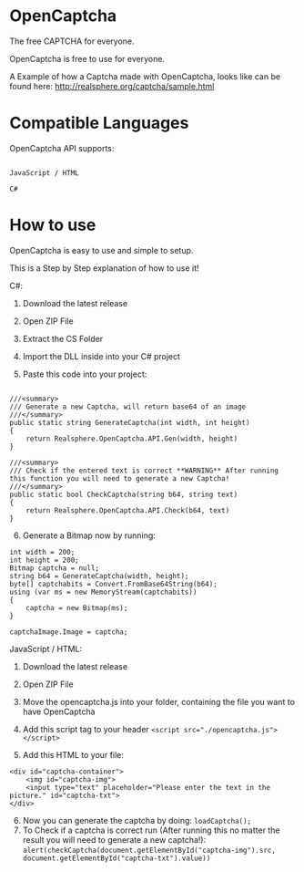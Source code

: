 # OpenCaptcha

The free CAPTCHA for everyone.

OpenCaptcha is free to use for everyone.

A Example of how a Captcha made with OpenCaptcha, looks like can be found here: http://realsphere.org/captcha/sample.html

# Compatible Languages
OpenCaptcha API supports:

```

JavaScript / HTML

C#

```

# How to use

OpenCaptcha is easy to use and simple to setup.

This is a Step by Step explanation of how to use it!

C#:

1) Download the latest release

2) Open ZIP File

3) Extract the CS Folder

4) Import the DLL inside into your C# project

5) Paste this code into your project:

```

///<summary>
/// Generate a new Captcha, will return base64 of an image
///</summary>
public static string GenerateCaptcha(int width, int height) 
{
    return Realsphere.OpenCaptcha.API.Gen(width, height)
}

///<summary>
/// Check if the entered text is correct **WARNING** After running this function you will need to generate a new Captcha!
///</summary>
public static bool CheckCaptcha(string b64, string text) 
{
    return Realsphere.OpenCaptcha.API.Check(b64, text)
}

```

6) Generate a Bitmap now by running: 

```
int width = 200;
int height = 200;
Bitmap captcha = null;
string b64 = GenerateCaptcha(width, height);
byte[] captchabits = Convert.FromBase64String(b64);
using (var ms = new MemoryStream(captchabits))
{
    captcha = new Bitmap(ms);
}

captchaImage.Image = captcha;

```

JavaScript / HTML:

1) Download the latest release

2) Open ZIP File

3) Move the opencaptcha.js into your folder, containing the file you want to have OpenCaptcha
4) Add this script tag to your header ```<script src="./opencaptcha.js"></script>```
5) Add this HTML to your file:
```
<div id="captcha-container">
    <img id="captcha-img">
    <input type="text" placeholder="Please enter the text in the picture." id="captcha-txt">
</div>
```
6) Now you can generate the captcha by doing: ```loadCaptcha();```
7) To Check if a captcha is correct run (After running this no matter the result you will need to generate a new captcha!): ```alert(checkCaptcha(document.getElementById("captcha-img").src, document.getElementById("captcha-txt").value))```
